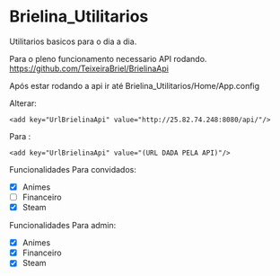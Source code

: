 # Brielina_Utilitarios
Utilitarios basicos para o dia a dia.

Para o pleno funcionamento necessario API rodando.
https://github.com/TeixeiraBriel/BrielinaApi

Após estar rodando a api ir até Brielina_Utilitarios/Home/App.config

Alterar: 
```
<add key="UrlBrielinaApi" value="http://25.82.74.248:8080/api/"/>
```
Para : 
```
<add key="UrlBrielinaApi" value="(URL DADA PELA API)"/>
```


Funcionalidades Para convidados:
- [x] Animes
- [ ] Financeiro
- [x] Steam

Funcionalidades Para admin:
- [x] Animes
- [x] Financeiro
- [x] Steam
